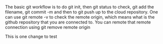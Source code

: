 The basic git workflow is to do git init, then git status to check, git add the filename, git commit -m and then to git push up to the cloud repository. 
One can use git remote -v to check the remote origin, which means what is the github repository that you are connected to. You can remote that remote connection using git remove remote origin 


This is one change to test 